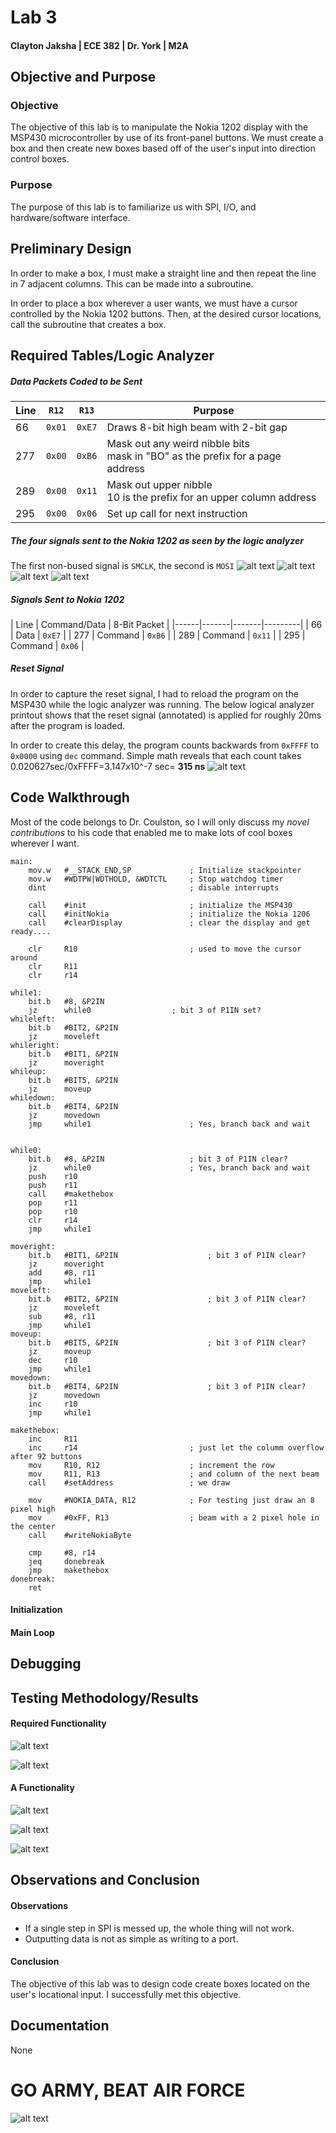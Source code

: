 Lab 3
====
#### Clayton Jaksha | ECE 382 | Dr. York | M2A

## Objective and Purpose
### Objective

The objective of this lab is to manipulate the Nokia 1202 display with the MSP430 microcontroller by use of its front-panel buttons. We must create a box and then create new boxes based off of the user's input into direction control boxes.

### Purpose

The purpose of this lab is to familiarize us with SPI, I/O, and hardware/software interface.

## Preliminary Design

In order to make a box, I must make a straight line and then repeat the line in 7 adjacent columns. This can be made into a subroutine.

In order to place a box wherever a user wants, we must have a cursor controlled by the Nokia 1202 buttons. Then, at the desired cursor locations, call the subroutine that creates a box.

## Required Tables/Logic Analyzer

##### Data Packets Coded to be Sent
| Line | `R12` | `R13` | Purpose |
|------|-------|-------|---------|
| 66 | `0x01` | `0xE7` | Draws 8-bit high beam with 2-bit gap |
| 277 | `0x00` | `0xB6` | Mask out any weird nibble bits <br> mask in "BO" as the prefix for a page address |
| 289 | `0x00` | `0x11` | Mask out upper nibble <br> 10 is the prefix for an upper column address |
| 295 | `0x00` | `0x06` | Set up call for next instruction |

##### The four signals sent to the Nokia 1202 as seen by the logic analyzer
The first non-bused signal is `SMCLK`, the second is `MOSI`
![alt text](http://i.imgur.com/beL5Rfg.jpg "1st Signal")
![alt text](http://i.imgur.com/YfaUCrU.jpg "2nd Signal")
![alt text](http://i.imgur.com/Al6VBRp.jpg "3rd Signal")
![alt text](http://i.imgur.com/xX3yULg.jpg "4th Signal")

##### Signals Sent to Nokia 1202
| Line | Command/Data | 8-Bit Packet |
|------|-------|-------|---------|
| 66 | Data | `0xE7` |
| 277 | Command | `0xB6` |
| 289 | Command | `0x11` |
| 295 | Command | `0x06` |


##### Reset Signal
In order to capture the reset signal, I had to reload the program on the MSP430 while the logic analyzer was running. The below logical analyzer printout shows that the reset signal (annotated) is applied for roughly 20ms after the program is loaded.

In order to create this delay, the program counts backwards from `0xFFFF` to `0x0000` using `dec` command. Simple math reveals that each count takes 0.020627sec/0xFFFF=3.147x10^-7 sec= **315 ns**
![alt text](http://i.imgur.com/AnmCYr4.jpg "Reset Timing")

## Code Walkthrough

Most of the code belongs to Dr. Coulston, so I will only discuss my *novel contributions* to his code that enabled me to make lots of cool boxes wherever I want.

```
main:
	mov.w   #__STACK_END,SP				; Initialize stackpointer
	mov.w   #WDTPW|WDTHOLD, &WDTCTL  	; Stop watchdog timer
	dint								; disable interrupts

	call	#init						; initialize the MSP430
	call	#initNokia					; initialize the Nokia 1206
	call	#clearDisplay				; clear the display and get ready....

	clr		R10							; used to move the cursor around
	clr		R11
	clr 	r14

while1:
	bit.b	#8, &P2IN
	jz		while0					; bit 3 of P1IN set?
whileleft:
	bit.b	#BIT2, &P2IN
	jz		moveleft
whileright:
	bit.b	#BIT1, &P2IN
	jz		moveright
whileup:
	bit.b	#BIT5, &P2IN
	jz		moveup
whiledown:
	bit.b	#BIT4, &P2IN
	jz		movedown
	jmp		while1						; Yes, branch back and wait


while0:
	bit.b	#8, &P2IN					; bit 3 of P1IN clear?
	jz		while0						; Yes, branch back and wait
	push	r10
	push	r11
	call	#makethebox
	pop		r11
	pop		r10
	clr		r14
	jmp		while1

moveright:
	bit.b	#BIT1, &P2IN					; bit 3 of P1IN clear?
	jz		moveright
	add		#8, r11
	jmp		while1
moveleft:
	bit.b	#BIT2, &P2IN					; bit 3 of P1IN clear?
	jz		moveleft
	sub		#8, r11
	jmp		while1
moveup:
	bit.b	#BIT5, &P2IN					; bit 3 of P1IN clear?
	jz		moveup
	dec		r10
	jmp		while1
movedown:
	bit.b	#BIT4, &P2IN					; bit 3 of P1IN clear?
	jz		movedown
	inc		r10
	jmp		while1

makethebox:
	inc		R11
	inc		r14							; just let the columm overflow after 92 buttons
	mov		R10, R12					; increment the row
	mov		R11, R13					; and column of the next beam
	call	#setAddress					; we draw

	mov		#NOKIA_DATA, R12			; For testing just draw an 8 pixel high
	mov		#0xFF, R13					; beam with a 2 pixel hole in the center
	call	#writeNokiaByte

	cmp		#8, r14
	jeq		donebreak
	jmp		makethebox
donebreak:
	ret
```

#### Initialization



#### Main Loop



## Debugging



## Testing Methodology/Results



#### Required Functionality

![alt text](http://i.imgur.com/yFz0D83.jpg "A vast wasteland of LCD pixels...")

![alt text](http://i.imgur.com/HcHysIj.jpg "A WILD BOX APPEARS!")

#### A Functionality

![alt text](http://i.imgur.com/qPnxqb5.jpg "TWO wild boxes appear!")

![alt text](http://i.imgur.com/UiEswiK.jpg "Stop the madness!")

![alt text](http://i.imgur.com/7zLSPcI.jpg "This could quickly turn into the most self-defeating game of snake")

## Observations and Conclusion
#### Observations

* If a single step in SPI is messed up, the whole thing will not work.
* Outputting data is not as simple as writing to a port.


#### Conclusion

The objective of this lab was to design code create boxes located on the user's locational input. I successfully met this objective.

## Documentation

None


# GO ARMY, BEAT AIR FORCE
![alt text](http://i.imgur.com/hxyaK0K.jpg "GO ARMY, BEAT AIR FORCE")
